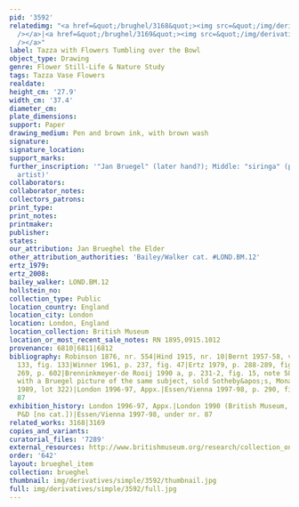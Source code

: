 ```yaml
---
pid: '3592'
relatedimg: "<a href=&quot;/brughel/3168&quot;><img src=&quot;/img/derivatives/simple/3168/thumbnail.jpg&quot;
  /></a>|<a href=&quot;/brughel/3169&quot;><img src=&quot;/img/derivatives/simple/3169/thumbnail.jpg&quot;
  /></a>"
label: Tazza with Flowers Tumbling over the Bowl
object_type: Drawing
genre: Flower Still-Life & Nature Study
tags: Tazza Vase Flowers
realdate: 
height_cm: '27.9'
width_cm: '37.4'
diameter_cm: 
plate_dimensions: 
support: Paper
drawing_medium: Pen and brown ink, with brown wash
signature: 
signature_location: 
support_marks: 
further_inscription: '"Jan Bruegel" (later hand?); Middle: "siringa" (probably by
  artist)'
collaborators: 
collaborator_notes: 
collectors_patrons: 
print_type: 
print_notes: 
printmaker: 
publisher: 
states: 
our_attribution: Jan Brueghel the Elder
other_attribution_authorities: 'Bailey/Walker cat. #LOND.BM.12'
ertz_1979: 
ertz_2008: 
bailey_walker: LOND.BM.12
hollstein_no: 
collection_type: Public
location_country: England
location_city: London
location: London, England
location_collection: British Museum
location_or_most_recent_sale_notes: RN 1895,0915.1012
provenance: 6810|6811|6812
bibliography: Robinson 1876, nr. 554|Hind 1915, nr. 10|Bernt 1957-58, vol. 1, nr.
  133, fig. 133|Winner 1961, p. 237, fig. 47|Ertz 1979, p. 288-289, fig. 358, nr.
  269, p. 602|Brenninkmeyer-de Rooij 1990 a, p. 231-2, fig. 15, note 58 (compares
  with a Bruegel picture of the same subject, sold Sotheby&apos;s, Monaco, 2 December
  1989, lot 322)|London 1996-97, Appx.|Essen/Vienna 1997-98, p. 290, fig. 1,  nr.
  87
exhibition_history: London 1996-97, Appx.|London 1990 (British Museum, Treasures of
  P&D [no cat.])|Essen/Vienna 1997-98, under nr. 87
related_works: 3168|3169
copies_and_variants: 
curatorial_files: '7289'
external_resources: http://www.britishmuseum.org/research/collection_online/collection_object_details.aspx?objectId=712259&partId=1&searchText=brueghel&view=list&page=1
order: '642'
layout: brueghel_item
collection: brueghel
thumbnail: img/derivatives/simple/3592/thumbnail.jpg
full: img/derivatives/simple/3592/full.jpg
---
```

